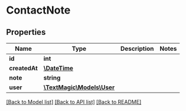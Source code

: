 # ContactNote

## Properties
Name | Type | Description | Notes
------------ | ------------- | ------------- | -------------
**id** | **int** |  | 
**createdAt** | [**\DateTime**](\DateTime.md) |  | 
**note** | **string** |  | 
**user** | [**\TextMagic\Models\User**](User.md) |  | 

[[Back to Model list]](../README.md#documentation-for-models) [[Back to API list]](../README.md#documentation-for-api-endpoints) [[Back to README]](../README.md)


